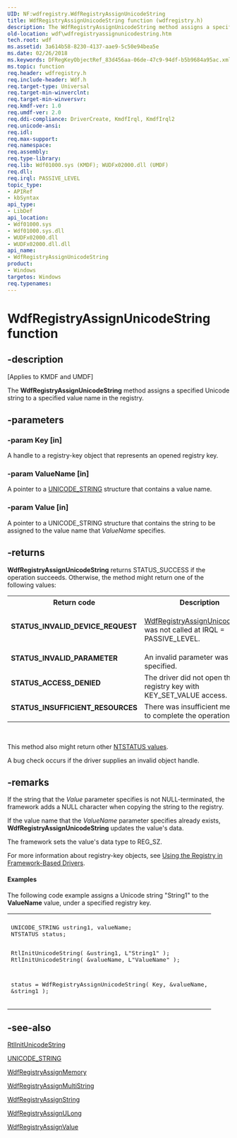 ```yaml
---
UID: NF:wdfregistry.WdfRegistryAssignUnicodeString
title: WdfRegistryAssignUnicodeString function (wdfregistry.h)
description: The WdfRegistryAssignUnicodeString method assigns a specified Unicode string to a specified value name in the registry.
old-location: wdf\wdfregistryassignunicodestring.htm
tech.root: wdf
ms.assetid: 3a614b58-8230-4137-aae9-5c50e94bea5e
ms.date: 02/26/2018
ms.keywords: DFRegKeyObjectRef_83d456aa-06de-47c9-94df-b5b9684a95ac.xml, WdfRegistryAssignUnicodeString, WdfRegistryAssignUnicodeString method, kmdf.wdfregistryassignunicodestring, wdf.wdfregistryassignunicodestring, wdfregistry/WdfRegistryAssignUnicodeString
ms.topic: function
req.header: wdfregistry.h
req.include-header: Wdf.h
req.target-type: Universal
req.target-min-winverclnt: 
req.target-min-winversvr: 
req.kmdf-ver: 1.0
req.umdf-ver: 2.0
req.ddi-compliance: DriverCreate, KmdfIrql, KmdfIrql2
req.unicode-ansi: 
req.idl: 
req.max-support: 
req.namespace: 
req.assembly: 
req.type-library: 
req.lib: Wdf01000.sys (KMDF); WUDFx02000.dll (UMDF)
req.dll: 
req.irql: PASSIVE_LEVEL
topic_type:
- APIRef
- kbSyntax
api_type:
- LibDef
api_location:
- Wdf01000.sys
- Wdf01000.sys.dll
- WUDFx02000.dll
- WUDFx02000.dll.dll
api_name:
- WdfRegistryAssignUnicodeString
product:
- Windows
targetos: Windows
req.typenames: 
---
```


# WdfRegistryAssignUnicodeString function


## -description


<p class="CCE_Message">[Applies to KMDF and UMDF]</p>

The <b>WdfRegistryAssignUnicodeString</b> method assigns a specified Unicode string to a specified value name in the registry.


## -parameters




### -param Key [in]

A handle to a registry-key object that represents an opened registry key.


### -param ValueName [in]

A pointer to a <a href="https://docs.microsoft.com/windows/desktop/api/ntdef/ns-ntdef-_unicode_string">UNICODE_STRING</a> structure that contains a value name. 


### -param Value [in]

A pointer to a UNICODE_STRING structure that contains the string to be assigned to the value name that <i>ValueName</i> specifies.


## -returns



<b>WdfRegistryAssignUnicodeString</b> returns STATUS_SUCCESS if the operation succeeds. Otherwise, the method might return one of the following values:

<table>
<tr>
<th>Return code</th>
<th>Description</th>
</tr>
<tr>
<td width="40%">
<dl>
<dt><b>STATUS_INVALID_DEVICE_REQUEST</b></dt>
</dl>
</td>
<td width="60%">

<a href="https://msdn.microsoft.com/library/windows/hardware/ff549912">WdfRegistryAssignUnicodeString</a> was not called at IRQL = PASSIVE_LEVEL. 

</td>
</tr>
<tr>
<td width="40%">
<dl>
<dt><b>STATUS_INVALID_PARAMETER</b></dt>
</dl>
</td>
<td width="60%">
An invalid parameter was specified.

</td>
</tr>
<tr>
<td width="40%">
<dl>
<dt><b>STATUS_ACCESS_DENIED</b></dt>
</dl>
</td>
<td width="60%">
The driver did not open the registry key with KEY_SET_VALUE access.

</td>
</tr>
<tr>
<td width="40%">
<dl>
<dt><b>STATUS_INSUFFICIENT_RESOURCES</b></dt>
</dl>
</td>
<td width="60%">
There was insufficient memory to complete the operation.

</td>
</tr>
</table>
 

This method also might return other <a href="https://msdn.microsoft.com/library/windows/hardware/ff557697">NTSTATUS values</a>.

A bug check occurs if the driver supplies an invalid object handle.






## -remarks



If the string that the <i>Value</i> parameter specifies is not NULL-terminated, the framework adds a NULL character when copying the string to the registry.

If the value name that the <i>ValueName</i> parameter specifies already exists, <b>WdfRegistryAssignUnicodeString</b> updates the value's data.

The framework sets the value's data type to REG_SZ.

For more information about registry-key objects, see <a href="https://docs.microsoft.com/windows-hardware/drivers/wdf/using-the-registry-in-wdf-drivers">Using the Registry in Framework-Based Drivers</a>.


#### Examples

The following code example assigns a Unicode string "String1" to the <b>ValueName</b> value, under a specified registry key.

<div class="code"><span codelanguage=""><table>
<tr>
<th></th>
</tr>
<tr>
<td>
<pre>UNICODE_STRING ustring1, valueName;
NTSTATUS status;

RtlInitUnicodeString(
                     &amp;ustring1,
                     L"String1"
                     );
RtlInitUnicodeString(
                     &amp;valueName,
                     L"ValueName"
                     );

status = WdfRegistryAssignUnicodeString(
                                        Key,
                                        &amp;valueName,
                                        &amp;string1
                                        );</pre>
</td>
</tr>
</table></span></div>



## -see-also




<a href="https://msdn.microsoft.com/library/windows/hardware/ff561934">RtlInitUnicodeString</a>



<a href="https://docs.microsoft.com/windows/desktop/api/ntdef/ns-ntdef-_unicode_string">UNICODE_STRING</a>



<a href="https://msdn.microsoft.com/library/windows/hardware/ff549901">WdfRegistryAssignMemory</a>



<a href="https://msdn.microsoft.com/library/windows/hardware/ff549903">WdfRegistryAssignMultiString</a>



<a href="https://msdn.microsoft.com/library/windows/hardware/ff549906">WdfRegistryAssignString</a>



<a href="https://msdn.microsoft.com/library/windows/hardware/ff549910">WdfRegistryAssignULong</a>



<a href="https://msdn.microsoft.com/library/windows/hardware/ff549913">WdfRegistryAssignValue</a>
 

 

